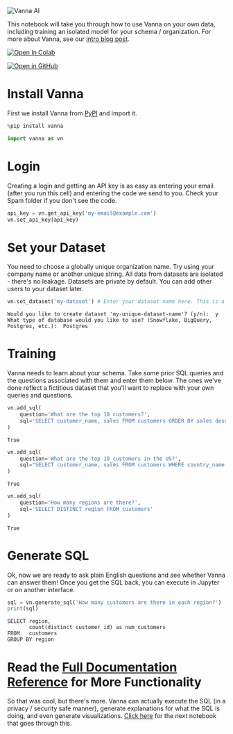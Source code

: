 ![Vanna AI](https://img.vanna.ai/vanna-training.svg)

This notebook will take you through how to use Vanna on your own data, including training an isolated model for your schema / organization. For more about Vanna, see our [intro blog post](https://medium.com/vanna-ai/intro-to-vanna-a-python-based-ai-sql-co-pilot-218c25b19c6a).

[![Open In Colab](https://colab.research.google.com/assets/colab-badge.svg)](https://colab.research.google.com/github/vanna-ai/vanna-py/blob/main/notebooks/vn-training.ipynb)

[![Open in GitHub](https://img.vanna.ai/github.svg)](https://github.com/vanna-ai/vanna-py/blob/main/notebooks/vn-training.ipynb)

# Install Vanna
First we install Vanna from [PyPI](https://pypi.org/project/vanna/) and import it.


```python
%pip install vanna
```


```python
import vanna as vn
```

# Login
Creating a login and getting an API key is as easy as entering your email (after you run this cell) and entering the code we send to you. Check your Spam folder if you don't see the code.


```python
api_key = vn.get_api_key('my-email@example.com')
vn.set_api_key(api_key)
```

# Set your Dataset
You need to choose a globally unique organization name. Try using your company name or another unique string. All data from datasets are isolated - there's no leakage. Datasets are private by default. You can add other users to your dataset later.


```python
vn.set_dataset('my-dataset') # Enter your dataset name here. This is a globally unique identifier for your dataset.
```

    Would you like to create dataset 'my-unique-dataset-name'? (y/n):  y
    What type of database would you like to use? (Snowflake, BigQuery, Postgres, etc.):  Postgres


# Training
Vanna needs to learn about your schema. Take some prior SQL queries and the questions associated with them and enter them below. The ones we've done reflect a fictitious dataset that you'll want to replace with your own queries and questions.


```python
vn.add_sql(
    question='What are the top 10 customers?',
    sql='SELECT customer_name, sales FROM customers ORDER BY sales desc LIMIT 10'
)
```




    True




```python
vn.add_sql(
    question='What are the top 10 customers in the US?',
    sql="SELECT customer_name, sales FROM customers WHERE country_name = 'UNITED STATES' ORDER BY sales desc LIMIT 10"
)
```




    True




```python
vn.add_sql(
    question='How many regions are there?',
    sql='SELECT DISTINCT region FROM customers'
)
```




    True



# Generate SQL
Ok, now we are ready to ask plain English questions and see whether Vanna can answer them! Once you get the SQL back, you can execute in Jupyter or on another interface.


```python
sql = vn.generate_sql('How many customers are there in each region?')
print(sql)
```

    SELECT region,
           count(distinct customer_id) as num_customers
    FROM   customers
    GROUP BY region


# Read the [Full Documentation Reference](https://docs.vanna.ai) for More Functionality

So that was cool, but there's more. Vanna can actually execute the SQL (in a privacy / security safe manner), generate explanations for what the SQL is doing, and even generate visualizations. [Click here](https://github.com/vanna-ai/vanna-notebooks/blob/main/vn-full.ipynb) for the next notebook that goes through this.
